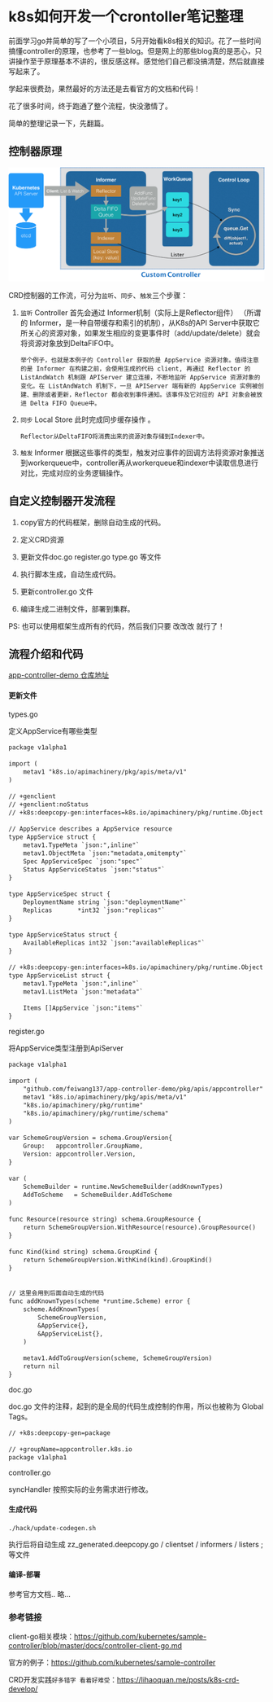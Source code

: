 # k8s如何开发一个crontoller笔记整理

前面学习go并简单的写了一个小项目，5月开始看k8s相关的知识。花了一些时间搞懂controller的原理，也参考了一些blog。但是网上的那些blog真的是恶心，只讲操作至于原理基本不讲的，很反感这样。感觉他们自己都没搞清楚，然后就直接写起来了。

学起来很费劲，果然最好的方法还是去看官方的文档和代码！

花了很多时间，终于跑通了整个流程，快没激情了。

简单的整理记录一下，先翻篇。





## 控制器原理

![controller](images/controller.png)

CRD控制器的工作流，可分为`监听`、`同步`、`触发`三个步骤：

1. `监听`  Controller 首先会通过 Informer机制（实际上是Reflector组件） （所谓的 Informer，是一种自带缓存和索引的机制），从K8s的API Server中获取它所关心的资源对象，如果发生相应的变更事件时（add/update/delete）就会将资源对象放到DeltaFIFO中。

   ```
   举个例子，也就是本例子的 Controller 获取的是 AppService 资源对象。值得注意的是 Informer 在构建之前，会使用生成的代码 client, 再通过 Reflector 的 ListAndWatch 机制跟 APIServer 建立连接，不断地监听 AppService 资源对象的变化。在 ListAndWatch 机制下，一旦 APIServer 端有新的 AppService 实例被创建、删除或者更新，Reflector 都会收到事件通知。该事件及它对应的 API 对象会被放进 Delta FIFO Queue中。
   ```

   

2. `同步` Local Store 此时完成同步缓存操作 。

   ```
   Reflector从DeltaFIFO将消费出来的资源对象存储到Indexer中。
   ```

   

3. `触发` Informer 根据这些事件的类型，触发对应事件的回调方法将资源对象推送到workerqueue中，controller再从workerqueue和indexer中读取信息进行对比，完成对应的业务逻辑操作。





## 自定义控制器开发流程

1. copy官方的代码框架，删除自动生成的代码。

2. 定义CRD资源

3. 更新文件doc.go register.go type.go 等文件

4. 执行脚本生成，自动生成代码。

5. 更新controller.go 文件

6. 编译生成二进制文件，部署到集群。

   

PS: 也可以使用框架生成所有的代码，然后我们只要 改改改 就行了！



## 流程介绍和代码

[app-controller-demo 仓库地址]( https://github.com/feiwang137/app-controller-demo)



#### 更新文件

types.go

定义AppService有哪些类型

```
package v1alpha1

import (
	metav1 "k8s.io/apimachinery/pkg/apis/meta/v1"
)

// +genclient
// +genclient:noStatus
// +k8s:deepcopy-gen:interfaces=k8s.io/apimachinery/pkg/runtime.Object

// AppService describes a AppService resource
type AppService struct {
	metav1.TypeMeta `json:",inline"`
	metav1.ObjectMeta `json:"metadata,omitempty"`
	Spec AppServiceSpec `json:"spec"`
	Status AppServiceStatus `json:"status"`
}

type AppServiceSpec struct {
	DeploymentName string `json:"deploymentName"`
	Replicas       *int32 `json:"replicas"`
}

type AppServiceStatus struct {
	AvailableReplicas int32 `json:"availableReplicas"`
}

// +k8s:deepcopy-gen:interfaces=k8s.io/apimachinery/pkg/runtime.Object
type AppServiceList struct {
	metav1.TypeMeta `json:",inline"`
	metav1.ListMeta `json:"metadata"`

	Items []AppService `json:"items"`
}

```

register.go

将AppService类型注册到ApiServer

```
package v1alpha1

import (
	"github.com/feiwang137/app-controller-demo/pkg/apis/appcontroller"
	metav1 "k8s.io/apimachinery/pkg/apis/meta/v1"
	"k8s.io/apimachinery/pkg/runtime"
	"k8s.io/apimachinery/pkg/runtime/schema"
)

var SchemeGroupVersion = schema.GroupVersion{
	Group:   appcontroller.GroupName,
	Version: appcontroller.Version,
}

var (
	SchemeBuilder = runtime.NewSchemeBuilder(addKnownTypes)
	AddToScheme   = SchemeBuilder.AddToScheme
)

func Resource(resource string) schema.GroupResource {
	return SchemeGroupVersion.WithResource(resource).GroupResource()
}

func Kind(kind string) schema.GroupKind {
	return SchemeGroupVersion.WithKind(kind).GroupKind()
}


// 这里会用到后面自动生成的代码
func addKnownTypes(scheme *runtime.Scheme) error {
	scheme.AddKnownTypes(
		SchemeGroupVersion,
		&AppService{},
		&AppServiceList{},
	)

	metav1.AddToGroupVersion(scheme, SchemeGroupVersion)
	return nil
}
```

doc.go

doc.go 文件的注释，起到的是全局的代码生成控制的作用，所以也被称为 Global Tags。

```
// +k8s:deepcopy-gen=package

// +groupName=appcontroller.k8s.io
package v1alpha1
```

controller.go 

syncHandler 按照实际的业务需求进行修改。

#### 

#### 生成代码

```
./hack/update-codegen.sh 
```

执行后将自动生成 zz_generated.deepcopy.go / clientset   /    informers    /   listers ; 等文件



#### 编译-部署

参考官方文档.. 略...



### 参考链接

client-go相关模块：https://github.com/kubernetes/sample-controller/blob/master/docs/controller-client-go.md

官方的例子：https://github.com/kubernetes/sample-controller

CRD开发实践`好多错字 看着好难受`：https://lihaoquan.me/posts/k8s-crd-develop/

